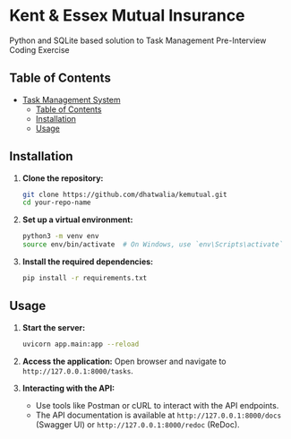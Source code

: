 # Kent & Essex Mutual Insurance

Python and SQLite based solution to Task Management Pre-Interview Coding Exercise

## Table of Contents

- [Task Management System](#project)
  - [Table of Contents](#table-of-contents)
  - [Installation](#installation)
  - [Usage](#usage)

## Installation

1. **Clone the repository:**
   ```sh
   git clone https://github.com/dhatwalia/kemutual.git
   cd your-repo-name
   ```

2. **Set up a virtual environment:**
   ```sh
   python3 -m venv env
   source env/bin/activate  # On Windows, use `env\Scripts\activate`
   ```

3. **Install the required dependencies:**
   ```sh
   pip install -r requirements.txt
   ```

## Usage

1. **Start the server:**
   ```sh
   uvicorn app.main:app --reload
   ```

2. **Access the application:**
   Open browser and navigate to `http://127.0.0.1:8000/tasks`.

3. **Interacting with the API:**
   - Use tools like Postman or cURL to interact with the API endpoints.
   - The API documentation is available at `http://127.0.0.1:8000/docs` (Swagger UI) or `http://127.0.0.1:8000/redoc` (ReDoc).
